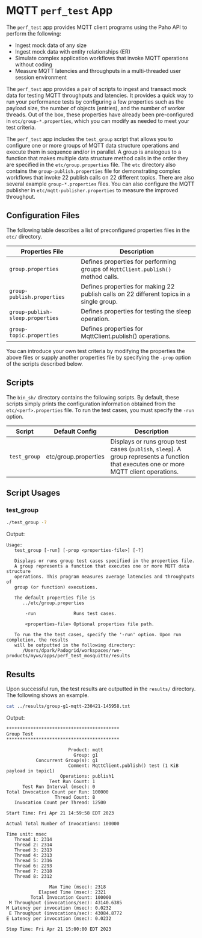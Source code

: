 # MQTT `perf_test` App

The `perf_test` app provides MQTT client programs using the Paho API to perform the following:

- Ingest mock data of any size
- Ingest mock data with entity relationships (ER)
- Simulate complex application workflows that invoke MQTT operations without coding
- Measure MQTT latencies and throughputs in a multi-threaded user session environment

The `perf_test` app provides a pair of scripts to ingest and transact mock data for testing MQTT throughputs and latencies. It provides a quick way to run your performance tests by configuring a few properties such as the payload size, the number of objects (entries), and the number of worker threads. Out of the box, these properties have already been pre-configured in `etc/group-*.properties`, which you can modify as needed to meet your test criteria.

The `perf_test` app includes the `test_group` script that allows you to configure one or more groups of MQTT data structure operations and execute them in sequence and/or in parallel. A group is analogous to a function that makes multiple data structure method calls in the order they are specified in the `etc/group.properties` file. The `etc` directory also contains the `group-publish.properties` file for demonstrating complex workflows that invoke 22 publish calls on 22 different topics. There are also several example `group-*.properties` files. You can also configure the MQTT publisher in `etc/mqtt-publisher.properties` to measure the improved throughput. 

## Configuration Files

The following table describes a list of preconfigured properties files in the `etc/` directory.

| Properties File | Description |
| --------------- | ----------- |
| `group.properties`      | Defines properties for performing groups of `MqttClient.publish()` method calls. |
| `group-publish.properties` | Defines properties for making 22 publish calls on 22 different topics in a single group. |
| `group-publish-sleep.properties` | Defines properties for testing the sleep operation. |
| `group-topic.properties` | Defines properties for MqttClient.publish() operations. |

You can introduce your own test criteria by modifying the properties the above files or supply another properties file by specifying the `-prop` option of the scripts described below.

## Scripts

The `bin_sh/` directory contains the following scripts. By default, these scripts simply prints the configuration information obtained from the `etc/<perf>.properties` file. To run the test cases, you must specify the `-run` option.

| Script | Default Config | Description |
| ------ | -------------- | ----------- |
| `test_group` | etc/group.properties | Displays or runs group test cases (`publish`, `sleep`). A group represents a function that executes one or more MQTT client operations. |

## Script Usages

### test_group

```bash
./test_group -?
```

Output:

```console
Usage:
   test_group [-run] [-prop <properties-file>] [-?]

   Displays or runs group test cases specified in the properties file.
   A group represents a function that executes one or more MQTT data structure
   operations. This program measures average latencies and throughputs of
   group (or function) executions.

   The default properties file is
      ../etc/group.properties

       -run              Runs test cases.

       <properties-file> Optional properties file path.

   To run the the test cases, specify the '-run' option. Upon run completion, the results
   will be outputted in the following directory:
      /Users/dpark/Padogrid/workspaces/rwe-products/myws/apps/perf_test_mosquitto/results
```

## Results

Upon successful run, the test results are outputted in the `results/` directory. The following shows an example.

```bash
cat ../results/group-g1-mqtt-230421-145958.txt
```

Output:

```console
******************************************
Group Test
******************************************

                       Product: mqtt
                         Group: g1
           Concurrent Group(s): g1
                       Comment: MqttClient.publish() test (1 KiB payload in topic1)
                    Operations: publish1
                Test Run Count: 1
      Test Run Interval (msec): 0
Total Invocation Count per Run: 100000
                  Thread Count: 8
   Invocation Count per Thread: 12500

Start Time: Fri Apr 21 14:59:58 EDT 2023

Actual Total Number of Invocations: 100000

Time unit: msec
   Thread 1: 2314
   Thread 2: 2314
   Thread 3: 2313
   Thread 4: 2313
   Thread 5: 2316
   Thread 6: 2293
   Thread 7: 2318
   Thread 8: 2312

                Max Time (msec): 2318
            Elapsed Time (msec): 2321
         Total Invocation Count: 100000
 M Throughput (invocations/sec): 43140.6385
M Latency per invocation (msec): 0.0232
 E Throughput (invocations/sec): 43084.8772
E Latency per invocation (msec): 0.0232

Stop Time: Fri Apr 21 15:00:00 EDT 2023
```
